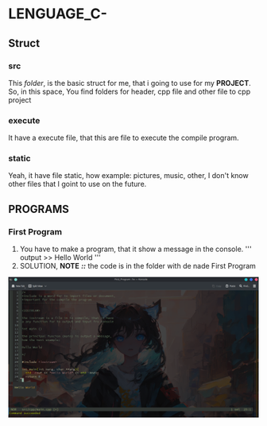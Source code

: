 # LENGUAGE_C-
## Struct
### src
This *folder*, is the basic struct for me, that i going to use for my **PROJECT**.
So, in this space, You find folders for header, cpp file and other file to cpp project
### execute
It have a execute file, that this are file to execute the compile program.
### static
Yeah, it have file static, how example: pictures, music, other, I don't know other files that I goint to use
on the future.
## PROGRAMS
### First Program
1. You have to make a program, that it show a message in the console.
'''
  output >> Hello World
'''
2. SOLUTION, **NOTE** ***::*** the code is in the folder with de nade First Program

<img src = "./First_Program/static/img/First_Program.png">

